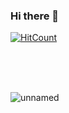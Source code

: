 ### Hi there 👋

[![HitCount](http://hits.dwyl.com/seongkyu-lim/repo/seongkyu-lim.svg)](http://hits.dwyl.com/seongkyu-lim/seongkyu-lim)

<br/><br/><br/>

<!--
**seongkyu-lim/seongkyu-lim** is a ✨ _special_ ✨ repository because its `README.md` (this file) appears on your GitHub profile.

Here are some ideas to get you started:

- 🔭 I’m currently working on ...
- 🌱 I’m currently learning ...
- 👯 I’m looking to collaborate on ...
- 🤔 I’m looking for help with ...
- 💬 Ask me about ...
- 📫 How to reach me: ...
- 😄 Pronouns: ...
- ⚡ Fun fact: ...
-->



![unnamed](https://user-images.githubusercontent.com/55138532/99411886-718df180-2937-11eb-9f3e-1c63f113d2c1.gif)

